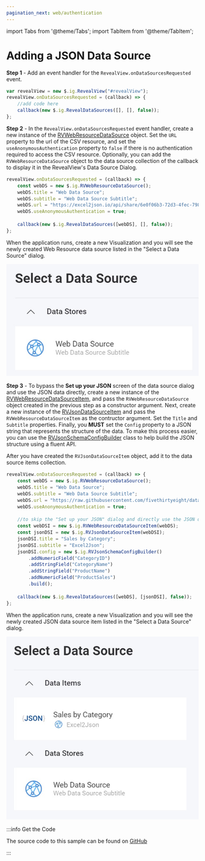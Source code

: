 ```yaml
---
pagination_next: web/authentication
---
```


import Tabs from '@theme/Tabs';
import TabItem from '@theme/TabItem';

# Adding a JSON Data Source

**Step 1** - Add an event handler for the `RevealView.onDataSourcesRequested` event.

```js
var revealView = new $.ig.RevealView("#revealView");
revealView.onDataSourcesRequested = (callback) => {
    //add code here
    callback(new $.ig.RevealDataSources([], [], false));
};
```

**Step 2** - In the `RevealView.onDataSourcesRequested` event handler, create a new instance of the [RVWebResourceDataSource](https://help.revealbi.io/api/javascript/latest/classes/rvwebresourcedatasource.html) object. Set the `URL` property to the url of the CSV resource, and set the `useAnonymousAuthentication` property to `false` if there is no authentication required to access the CSV resource. Optionally, you can add the `RVWebResourceDataSource` object to the data source collection of the callback to display it in the RevealView's Data Source Dialog.

```js
revealView.onDataSourcesRequested = (callback) => {
    const webDS = new $.ig.RVWebResourceDataSource();
    webDS.title = "Web Data Source";
    webDS.subtitle = "Web Data Source Subtitle";
    webDS.url = "https://excel2json.io/api/share/6e0f06b3-72d3-4fec-7984-08da43f56bb9";
    webDS.useAnonymousAuthentication = true;

    callback(new $.ig.RevealDataSources([webDS], [], false));
};
```

When the application runs, create a new Visualization and you will see the newly created Web Resource data source listed in the "Select a Data Source" dialog.

![](images/web-resource-data-source.jpg)

**Step 3** - To bypass the **Set up your JSON** screen of the data source dialog and use the JSON data directly, create a new instance of the [RVWebResourceDataSourceItem](https://help.revealbi.io/api/javascript/latest/classes/rvwebresourcedatasourceitem.html), and pass the `RVWebResourceDataSource` object created in the previous step as a constructor argument. Next, create a new instance of the [RVJsonDataSourceItem](https://help.revealbi.io/api/javascript/latest/classes/rvjsondatasourceitem.html) and pass the `RVWebResourceDataSourceItem` as the contructor argument. Set the `Title` and `Subtitle` properties. Finally, you **MUST** set the `Config` property to a JSON string that represents the structure of the data. To make this process easier, you can use the [RVJsonSchemaConfigBuilder](https://help.revealbi.io/api/javascript/latest/classes/rvjsonschemaconfigbuilder.html) class to help build the JSON structure using a fluent API.

After you have created the `RVJsonDataSourceItem` object, add it to the data source items collection.

```js
revealView.onDataSourcesRequested = (callback) => {
    const webDS = new $.ig.RVWebResourceDataSource();
    webDS.title = "Web Data Source";
    webDS.subtitle = "Web Data Source Subtitle";
    webDS.url = "https://raw.githubusercontent.com/fivethirtyeight/data/master/airline-safety/airline-safety.csv";
    webDS.useAnonymousAuthentication = true;

    //to skip the "Set up your JSON" dialog and directly use the JSON data
    const webDSI = new $.ig.RVWebResourceDataSourceItem(webDS);
    const jsonDSI = new $.ig.RVJsonDataSourceItem(webDSI);
    jsonDSI.title = "Sales by Category";
    jsonDSI.subtitle = "Excel2Json";
    jsonDSI.config = new $.ig.RVJsonSchemaConfigBuilder()
        .addNumericField("CategoryID")
        .addStringField("CategoryName")
        .addStringField("ProductName")
        .addNumericField("ProductSales")
        .build();

    callback(new $.ig.RevealDataSources([webDS], [jsonDSI], false));
};
```

When the application runs, create a new Visualization and you will see the newly created JSON data source item listed in the "Select a Data Source" dialog.

![](images/json-data-source-item.jpg)


:::info Get the Code

The source code to this sample can be found on [GitHub](https://github.com/RevealBi/sdk-samples-javascript/tree/main/DataSources/Json)

:::